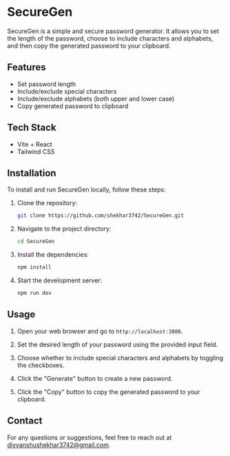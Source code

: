 # SecureGen

SecureGen is a simple and secure password generator. It allows you to set the length of the password, choose to include characters and alphabets, and then copy the generated password to your clipboard.

## Features

- Set password length
- Include/exclude special characters
- Include/exclude alphabets (both upper and lower case)
- Copy generated password to clipboard

## Tech Stack

- Vite + React
- Tailwind CSS


## Installation

To install and run SecureGen locally, follow these steps:

1. Clone the repository:
    ```bash
    git clone https://github.com/shekhar3742/SecureGen.git
    ```

2. Navigate to the project directory:
    ```bash
    cd SecureGen
    ```

3. Install the dependencies:
    ```bash
    npm install
    ```

4. Start the development server:
    ```bash
    npm run dev
    ```

## Usage

1. Open your web browser and go to `http://localhost:3000`.

2. Set the desired length of your password using the provided input field.

3. Choose whether to include special characters and alphabets by toggling the checkboxes.

4. Click the "Generate" button to create a new password.

5. Click the "Copy" button to copy the generated password to your clipboard.


## Contact

For any questions or suggestions, feel free to reach out at divyanshushekhar3742@gmail.com.

